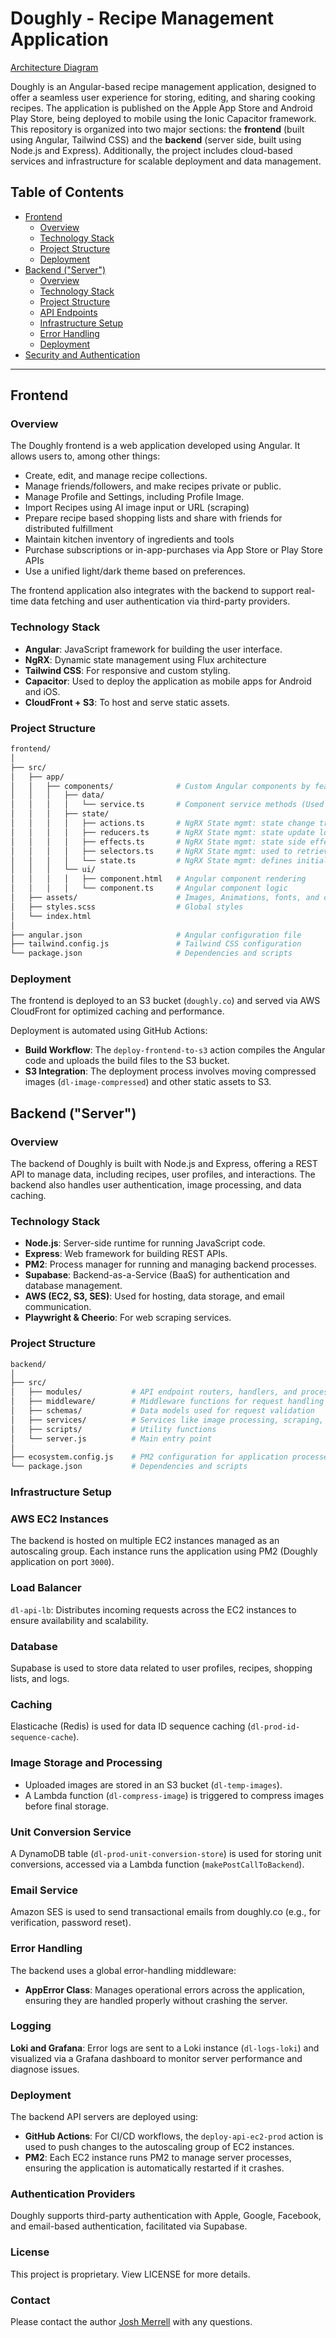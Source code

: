# Doughly - Recipe Management Application

[Architecture Diagram](https://drive.google.com/file/d/10KTAOBiAnRqcTHLFYKmyeECASQscFeRv/view?usp=sharing)

Doughly is an Angular-based recipe management application, designed to offer a seamless user experience for storing, editing, and sharing cooking recipes. The application is published on the Apple App Store and Android Play Store, being deployed to mobile using the Ionic Capacitor framework. This repository is organized into two major sections: the **frontend** (built using Angular, Tailwind CSS) and the **backend** (server side, built using Node.js and Express). Additionally, the project includes cloud-based services and infrastructure for scalable deployment and data management.

## Table of Contents

- [Frontend](#frontend)
  - [Overview](#overview)
  - [Technology Stack](#technology-stack)
  - [Project Structure](#project-structure)
  - [Deployment](#deployment)
- [Backend ("Server")](#backend-server)
  - [Overview](#overview-1)
  - [Technology Stack](#technology-stack-1)
  - [Project Structure](#project-structure-1)
  - [API Endpoints](#api-endpoints)
  - [Infrastructure Setup](#infrastructure-setup)
  - [Error Handling](#error-handling)
  - [Deployment](#deployment-1)
- [Security and Authentication](#security-and-authentication)

---

## Frontend

### Overview

The Doughly frontend is a web application developed using Angular. It allows users to, among other things:

- Create, edit, and manage recipe collections.
- Manage friends/followers, and make recipes private or public.
- Manage Profile and Settings, including Profile Image.
- Import Recipes using AI image input or URL (scraping)
- Prepare recipe based shopping lists and share with friends for distributed fulfillment
- Maintain kitchen inventory of ingredients and tools
- Purchase subscriptions or in-app-purchases via App Store or Play Store APIs
- Use a unified light/dark theme based on preferences.

The frontend application also integrates with the backend to support real-time data fetching and user authentication via third-party providers.

### Technology Stack

- **Angular**: JavaScript framework for building the user interface.
- **NgRX**: Dynamic state management using Flux architecture
- **Tailwind CSS**: For responsive and custom styling.
- **Capacitor**: Used to deploy the application as mobile apps for Android and iOS.
- **CloudFront + S3**: To host and serve static assets.

### Project Structure

```bash
frontend/
│
├── src/
│   ├── app/
│   │   ├── components/              # Custom Angular components by feature
│   │   │   ├── data/
│   │   │   │   └── service.ts       # Component service methods (Used to call backend)
│   │   │   ├── state/
│   │   │   │   ├── actions.ts       # NgRX State mgmt: state change triggers
│   │   │   │   ├── reducers.ts      # NgRX State mgmt: state update logic
│   │   │   │   ├── effects.ts       # NgRX State mgmt: state side effects
│   │   │   │   ├── selectors.ts     # NgRX State mgmt: used to retrieve specific state
│   │   │   │   └── state.ts         # NgRX State mgmt: defines initial state modules and structure
│   │   │   └── ui/
│   │   │   │   ├── component.html   # Angular component rendering
│   │   │   │   └── component.ts     # Angular component logic
│   ├── assets/                      # Images, Animations, fonts, and other assets
│   ├── styles.scss                  # Global styles
│   └── index.html
│
├── angular.json                     # Angular configuration file
├── tailwind.config.js               # Tailwind CSS configuration
└── package.json                     # Dependencies and scripts
```

### Deployment

The frontend is deployed to an S3 bucket (`doughly.co`) and served via AWS CloudFront for optimized caching and performance.

Deployment is automated using GitHub Actions:

- **Build Workflow**: The `deploy-frontend-to-s3` action compiles the Angular code and uploads the build files to the S3 bucket.
- **S3 Integration**: The deployment process involves moving compressed images (`dl-image-compressed`) and other static assets to S3.

## Backend ("Server")

### Overview

The backend of Doughly is built with Node.js and Express, offering a REST API to manage data, including recipes, user profiles, and interactions. The backend also handles user authentication, image processing, and data caching.

### Technology Stack

- **Node.js**: Server-side runtime for running JavaScript code.
- **Express**: Web framework for building REST APIs.
- **PM2**: Process manager for running and managing backend processes.
- **Supabase**: Backend-as-a-Service (BaaS) for authentication and database management.
- **AWS (EC2, S3, SES)**: Used for hosting, data storage, and email communication.
- **Playwright & Cheerio**: For web scraping services.

### Project Structure
```bash
backend/
│
├── src/
│   ├── modules/           # API endpoint routers, handlers, and processors
│   ├── middleware/        # Middleware functions for request handling
│   ├── schemas/           # Data models used for request validation
│   ├── services/          # Services like image processing, scraping, AI, etc.
│   ├── scripts/           # Utility functions
│   └── server.js          # Main entry point
│
├── ecosystem.config.js    # PM2 configuration for application processes
└── package.json           # Dependencies and scripts
```

### Infrastructure Setup

### AWS EC2 Instances

The backend is hosted on multiple EC2 instances managed as an autoscaling group. Each instance runs the application using PM2 (Doughly application on port `3000`).

### Load Balancer

`dl-api-lb`: Distributes incoming requests across the EC2 instances to ensure availability and scalability.

### Database

Supabase is used to store data related to user profiles, recipes, shopping lists, and logs.

### Caching

Elasticache (Redis) is used for data ID sequence caching (`dl-prod-id-sequence-cache`).

### Image Storage and Processing

- Uploaded images are stored in an S3 bucket (`dl-temp-images`).
- A Lambda function (`dl-compress-image`) is triggered to compress images before final storage.

### Unit Conversion Service

A DynamoDB table (`dl-prod-unit-conversion-store`) is used for storing unit conversions, accessed via a Lambda function (`makePostCallToBackend`).

### Email Service

Amazon SES is used to send transactional emails from doughly.co (e.g., for verification, password reset).

### Error Handling

The backend uses a global error-handling middleware:

- **AppError Class**: Manages operational errors across the application, ensuring they are handled properly without crashing the server.

### Logging

**Loki and Grafana**: Error logs are sent to a Loki instance (`dl-logs-loki`) and visualized via a Grafana dashboard to monitor server performance and diagnose issues.

### Deployment

The backend API servers are deployed using:

- **GitHub Actions**: For CI/CD workflows, the `deploy-api-ec2-prod` action is used to push changes to the autoscaling group of EC2 instances.
- **PM2**: Each EC2 instance runs PM2 to manage server processes, ensuring the application is automatically restarted if it crashes.

### Authentication Providers

Doughly supports third-party authentication with Apple, Google, Facebook, and email-based authentication, facilitated via Supabase.


### License

This project is proprietary. View LICENSE for more details.

### Contact

Please contact the author [Josh Merrell](mailto:joshmerrell.us@gmail.com) with any questions.
